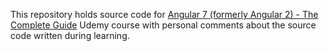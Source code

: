 This repository holds source code for [Angular 7 (formerly Angular 2) - The Complete Guide](https://www.udemy.com/the-complete-guide-to-angular-2/) Udemy course with personal comments about the source code written during learning.